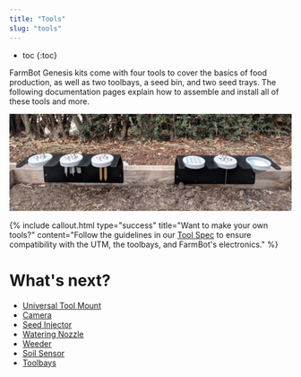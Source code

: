 ```yaml
---
title: "Tools"
slug: "tools"
---
```


* toc
{:toc}

FarmBot Genesis kits come with four tools to cover the basics of food production, as well as two toolbays, a seed bin, and two seed trays. The following documentation pages explain how to assemble and install all of these tools and more.

![3945998-IMG_20171116_105318.jpg](_images/IMG_20171116_105318.jpg)



{%
include callout.html
type="success"
title="Want to make your own tools?"
content="Follow the guidelines in our [Tool Spec](../Extras/mods/tool-spec.md) to ensure compatibility with the UTM, the toolbays, and FarmBot's electronics."
%}


# What's next?

 * [Universal Tool Mount](tools/utm.md)
 * [Camera](tools/camera.md)
 * [Seed Injector](tools/seed-injector.md)
 * [Watering Nozzle](tools/watering-nozzle.md)
 * [Weeder](tools/weeder.md)
 * [Soil Sensor](tools/soil-sensor.md)
 * [Toolbays](tools/toolbays.md)
